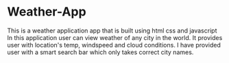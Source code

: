 # Weather-App
This is a weather application app that is built using html css and javascript In this application user can view weather of any city in the world. It provides user with location's temp, windspeed and cloud conditions. I have provided user with a smart search bar which only takes correct city names.
